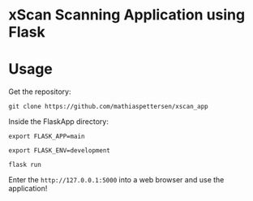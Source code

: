 # xScan Scanning Application using Flask

# Usage

Get the repository:

`git clone https://github.com/mathiaspettersen/xscan_app` 

Inside the FlaskApp directory:

`export FLASK_APP=main`

`export FLASK_ENV=development`

`flask run`

Enter the `http://127.0.0.1:5000` into a web browser and use the application!
